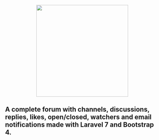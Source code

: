<p align="center"><img src="https://res.cloudinary.com/dtfbvvkyp/image/upload/v1566331377/laravel-logolockup-cmyk-red.svg" width="300"></p>

## A complete forum with channels, discussions, replies, likes, open/closed, watchers and email notifications made with Laravel 7 and Bootstrap 4.
